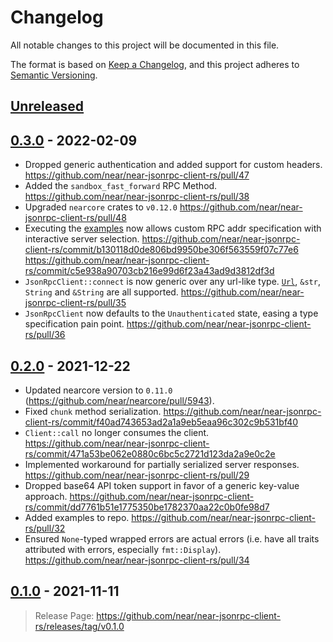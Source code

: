 # Changelog

All notable changes to this project will be documented in this file.

The format is based on [Keep a Changelog](https://keepachangelog.com/en/1.0.0/),
and this project adheres to [Semantic Versioning](https://semver.org/spec/v2.0.0.html).

## [Unreleased]

## [0.3.0] - 2022-02-09

- Dropped generic authentication and added support for custom headers. <https://github.com/near/near-jsonrpc-client-rs/pull/47>
- Added the `sandbox_fast_forward` RPC Method. <https://github.com/near/near-jsonrpc-client-rs/pull/38>
- Upgraded `nearcore` crates to `v0.12.0` <https://github.com/near/near-jsonrpc-client-rs/pull/48>
- Executing the [examples](https://github.com/near/near-jsonrpc-client-rs/tree/master/examples) now allows custom RPC addr specification with interactive server selection. <https://github.com/near/near-jsonrpc-client-rs/commit/b130118d0de806bd9950be306f563559f07c77e6> <https://github.com/near/near-jsonrpc-client-rs/commit/c5e938a90703cb216e99d6f23a43ad9d3812df3d>
- `JsonRpcClient::connect` is now generic over any url-like type. [`Url`](https://docs.rs/url/*/url/struct.Url.html), `&str`, `String` and `&String` are all supported. <https://github.com/near/near-jsonrpc-client-rs/pull/35>
- `JsonRpcClient` now defaults to the `Unauthenticated` state, easing a type specification pain point. <https://github.com/near/near-jsonrpc-client-rs/pull/36>

## [0.2.0] - 2021-12-22

- Updated nearcore version to `0.11.0` (<https://github.com/near/nearcore/pull/5943>).
- Fixed `chunk` method serialization. <https://github.com/near/near-jsonrpc-client-rs/commit/f40ad743653ad2a1a9eb5eaa96c302c9b531bf40>
- `Client::call` no longer consumes the client. <https://github.com/near/near-jsonrpc-client-rs/commit/471a53be062e0880c6bc5c2721d123da2a9e0c2e>
- Implemented workaround for partially serialized server responses. <https://github.com/near/near-jsonrpc-client-rs/pull/29>
- Dropped base64 API token support in favor of a generic key-value approach. <https://github.com/near/near-jsonrpc-client-rs/commit/dd7761b51e1775350be1782370aa22c0b0fe98d7>
- Added examples to repo. <https://github.com/near/near-jsonrpc-client-rs/pull/32>
- Ensured `None`-typed wrapped errors are actual errors (i.e. have all traits attributed with errors, especially `fmt::Display`). <https://github.com/near/near-jsonrpc-client-rs/pull/34>

## [0.1.0] - 2021-11-11

> Release Page: <https://github.com/near/near-jsonrpc-client-rs/releases/tag/v0.1.0>

[unreleased]: https://github.com/near/near-jsonrpc-client-rs/compare/v0.3.0...HEAD
[0.3.0]: https://github.com/near/near-jsonrpc-client-rs/compare/v0.2.0...v0.3.0
[0.2.0]: https://github.com/near/near-jsonrpc-client-rs/compare/v0.1.0...v0.2.0
[0.1.0]: https://github.com/near/near-jsonrpc-client-rs/releases/tag/v0.1.0
